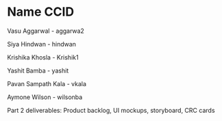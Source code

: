# Name                CCID
Vasu Aggarwal   -    aggarwa2

Siya Hindwan    -   hindwan

Krishika Khosla  -   Krishik1

Yashit Bamba    -     yashit

Pavan Sampath Kala -   vkala

Aymone Wilson     -   wilsonba

Part 2 deliverables: Product backlog, UI mockups, storyboard, CRC cards

